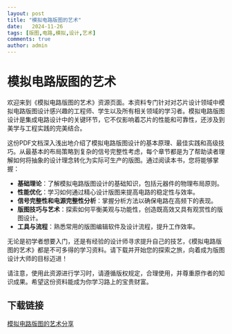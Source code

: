```yaml
---
layout: post
title: "模拟电路版图的艺术"
date:   2024-11-26
tags: [版图,电路,模拟,设计,艺术]
comments: true
author: admin
---
```

# 模拟电路版图的艺术

欢迎来到《模拟电路版图的艺术》资源页面。本资料专门针对对芯片设计领域中模拟电路版图设计感兴趣的工程师、学生以及所有相关领域的学习者。模拟电路版图设计是集成电路设计中的关键环节，它不仅影响着芯片的性能和可靠性，还涉及到美学与工程实践的完美结合。

这份PDF文档深入浅出地介绍了模拟电路版图设计的基本原理、最佳实践和高级技巧。从最基本的布局策略到复杂的信号完整性考虑，每个章节都是为了帮助读者理解如何将抽象的设计理念转化为实际可生产的版图。通过阅读本书，您将能够掌握：

- **基础理论**：了解模拟电路版图设计的基础知识，包括元器件的物理布局原则。
- **性能优化**：学习如何通过精心设计版图来提高电路的稳定性与效率。
- **信号完整性和电源完整性分析**：掌握分析方法以确保电路在高频下的表现。
- **版图技巧与艺术**：探索如何平衡美观与功能性，创造既高效又具有观赏性的版图设计。
- **工具与流程**：熟悉常用的版图编辑软件及设计流程，提升工作效率。

无论是初学者想要入门，还是有经验的设计师寻求提升自己的技艺，《模拟电路版图的艺术》都是不可多得的学习资料。请下载并开始您的探索之旅，向着成为版图设计大师的目标迈进！

请注意，使用此资源进行学习时，请遵循版权规定，合理使用，并尊重原作者的知识成果。希望这份资料能成为你学习路上的宝贵财富。

## 下载链接

[模拟电路版图的艺术分享](https://pan.quark.cn/s/f433570e94d7)